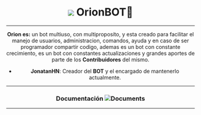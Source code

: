 <div style="text-align: center">

# ![](https://i.imgur.com/bSZ8JrY.png) **OrionBOT🌟**
---
**Orion es:** un bot multiuso, con multiproposíto, y esta creado para facilitar el manejo de usuarios, administracion, comandos, ayuda y en caso de ser programador compartir codigo, ademas es un bot con constante crecimiento, es un bot con constantes actualizaciones y grandes aportes de parte de los **Contribuidores** del mismo.

* **JonatanHN**: Creador del **BOT** y el encargado de mantenerlo actualmente.


---

### Documentación ![Documents](https://img.icons8.com/cotton/25/000000/regular-document.png)

---

</div>
